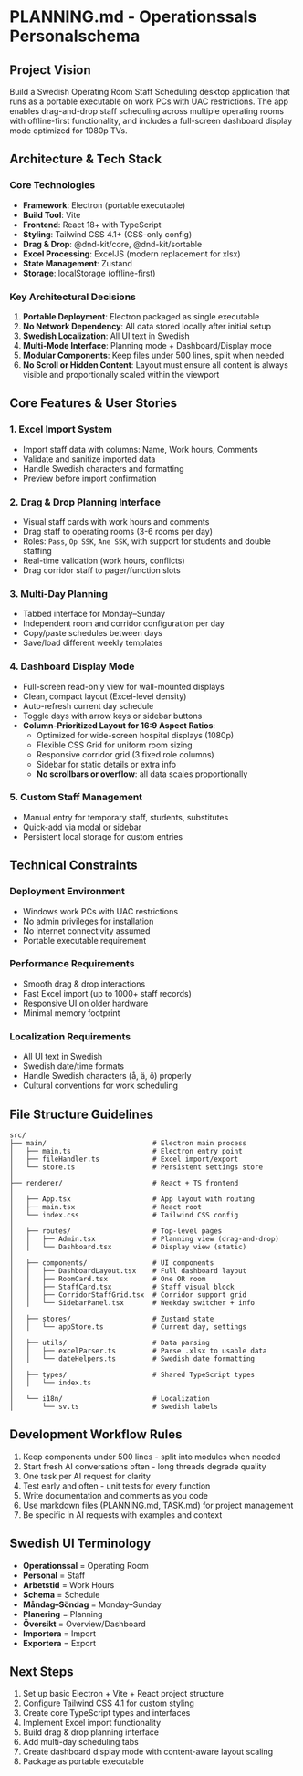 # PLANNING.md - Operationssals Personalschema

## Project Vision
Build a Swedish Operating Room Staff Scheduling desktop application that runs as a portable executable on work PCs with UAC restrictions. The app enables drag-and-drop staff scheduling across multiple operating rooms with offline-first functionality, and includes a full-screen dashboard display mode optimized for 1080p TVs.

## Architecture & Tech Stack

### Core Technologies
- **Framework**: Electron (portable executable)
- **Build Tool**: Vite
- **Frontend**: React 18+ with TypeScript
- **Styling**: Tailwind CSS 4.1+ (CSS-only config)
- **Drag & Drop**: @dnd-kit/core, @dnd-kit/sortable
- **Excel Processing**: ExcelJS (modern replacement for xlsx)
- **State Management**: Zustand
- **Storage**: localStorage (offline-first)

### Key Architectural Decisions
1. **Portable Deployment**: Electron packaged as single executable
2. **No Network Dependency**: All data stored locally after initial setup
3. **Swedish Localization**: All UI text in Swedish
4. **Multi-Mode Interface**: Planning mode + Dashboard/Display mode
5. **Modular Components**: Keep files under 500 lines, split when needed
6. **No Scroll or Hidden Content**: Layout must ensure all content is always visible and proportionally scaled within the viewport

## Core Features & User Stories

### 1. Excel Import System
- Import staff data with columns: Name, Work hours, Comments
- Validate and sanitize imported data
- Handle Swedish characters and formatting
- Preview before import confirmation

### 2. Drag & Drop Planning Interface
- Visual staff cards with work hours and comments
- Drag staff to operating rooms (3-6 rooms per day)
- Roles: `Pass`, `Op SSK`, `Ane SSK`, with support for students and double staffing
- Real-time validation (work hours, conflicts)
- Drag corridor staff to pager/function slots

### 3. Multi-Day Planning
- Tabbed interface for Monday–Sunday
- Independent room and corridor configuration per day
- Copy/paste schedules between days
- Save/load different weekly templates

### 4. Dashboard Display Mode
- Full-screen read-only view for wall-mounted displays
- Clean, compact layout (Excel-level density)
- Auto-refresh current day schedule
- Toggle days with arrow keys or sidebar buttons
- **Column-Prioritized Layout for 16:9 Aspect Ratios**:
  - Optimized for wide-screen hospital displays (1080p)
  - Flexible CSS Grid for uniform room sizing
  - Responsive corridor grid (3 fixed role columns)
  - Sidebar for static details or extra info
  - **No scrollbars or overflow**: all data scales proportionally

### 5. Custom Staff Management
- Manual entry for temporary staff, students, substitutes
- Quick-add via modal or sidebar
- Persistent local storage for custom entries

## Technical Constraints

### Deployment Environment
- Windows work PCs with UAC restrictions
- No admin privileges for installation
- No internet connectivity assumed
- Portable executable requirement

### Performance Requirements
- Smooth drag & drop interactions
- Fast Excel import (up to 1000+ staff records)
- Responsive UI on older hardware
- Minimal memory footprint

### Localization Requirements
- All UI text in Swedish
- Swedish date/time formats
- Handle Swedish characters (å, ä, ö) properly
- Cultural conventions for work scheduling

## File Structure Guidelines
```
src/
├── main/                          # Electron main process
│   ├── main.ts                    # Electron entry point
│   ├── fileHandler.ts             # Excel import/export
│   └── store.ts                   # Persistent settings store
│
├── renderer/                      # React + TS frontend
│
│   ├── App.tsx                    # App layout with routing
│   ├── main.tsx                   # React root
│   └── index.css                  # Tailwind CSS config
│
│   ├── routes/                    # Top-level pages
│   │   ├── Admin.tsx              # Planning view (drag-and-drop)
│   │   └── Dashboard.tsx          # Display view (static)
│
│   ├── components/                # UI components
│   │   ├── DashboardLayout.tsx    # Full dashboard layout
│   │   ├── RoomCard.tsx           # One OR room
│   │   ├── StaffCard.tsx          # Staff visual block
│   │   ├── CorridorStaffGrid.tsx  # Corridor support grid
│   │   └── SidebarPanel.tsx       # Weekday switcher + info
│
│   ├── stores/                    # Zustand state
│   │   └── appStore.ts            # Current day, settings
│
│   ├── utils/                     # Data parsing
│   │   ├── excelParser.ts         # Parse .xlsx to usable data
│   │   └── dateHelpers.ts         # Swedish date formatting
│
│   ├── types/                     # Shared TypeScript types
│   │   └── index.ts
│
│   └── i18n/                      # Localization
│       └── sv.ts                  # Swedish labels

```

## Development Workflow Rules
1. Keep components under 500 lines - split into modules when needed
2. Start fresh AI conversations often - long threads degrade quality
3. One task per AI request for clarity
4. Test early and often - unit tests for every function
5. Write documentation and comments as you code
6. Use markdown files (PLANNING.md, TASK.md) for project management
7. Be specific in AI requests with examples and context

## Swedish UI Terminology
- **Operationssal** = Operating Room
- **Personal** = Staff
- **Arbetstid** = Work Hours
- **Schema** = Schedule
- **Måndag–Söndag** = Monday–Sunday
- **Planering** = Planning
- **Översikt** = Overview/Dashboard
- **Importera** = Import
- **Exportera** = Export

## Next Steps
1. Set up basic Electron + Vite + React project structure
2. Configure Tailwind CSS 4.1 for custom styling
3. Create core TypeScript types and interfaces
4. Implement Excel import functionality
5. Build drag & drop planning interface
6. Add multi-day scheduling tabs
7. Create dashboard display mode with content-aware layout scaling
8. Package as portable executable

